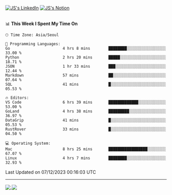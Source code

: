 
[![JS's LinkedIn](https://img.shields.io/badge/LinkedIn-blue?style=for-the-badge&logo=linkedin)](https://www.linkedin.com/in/jaeseung-lee-5a2a32139/) 
[![JS's Notion](https://img.shields.io/badge/Notion-black?style=for-the-badge&logo=notion)](https://bit.ly/ljswiki1) <br><br>
<!-- ![JS's GitHub stats](https://github-readme-stats-lemon-five.vercel.app/api?username=tkxkd0159&hide=contribs,prs,stars,issues&show_icons=true&theme=react&include_all_commits=true)   -->
<!-- ![Top Langs](https://github-readme-stats-lemon-five.vercel.app/api/top-langs/?username=tkxkd0159&layout=compact&hide=jupyter%20notebook,scss,html,css&langs_count=10)  -->


<!--START_SECTION:waka-->
📊 **This Week I Spent My Time On** 

```text
🕑︎ Time Zone: Asia/Seoul

💬 Programming Languages: 
Go                       4 hrs 8 mins        ████████░░░░░░░░░░░░░░░░░   33.00 % 
Python                   2 hrs 20 mins       █████░░░░░░░░░░░░░░░░░░░░   18.71 % 
JSON                     1 hr 33 mins        ███░░░░░░░░░░░░░░░░░░░░░░   12.44 % 
Markdown                 57 mins             ██░░░░░░░░░░░░░░░░░░░░░░░   07.64 % 
SQL                      41 mins             █░░░░░░░░░░░░░░░░░░░░░░░░   05.53 % 

🔥 Editors: 
VS Code                  6 hrs 39 mins       █████████████░░░░░░░░░░░░   53.00 % 
GoLand                   4 hrs 38 mins       █████████░░░░░░░░░░░░░░░░   36.97 % 
DataGrip                 41 mins             █░░░░░░░░░░░░░░░░░░░░░░░░   05.53 % 
RustRover                33 mins             █░░░░░░░░░░░░░░░░░░░░░░░░   04.50 % 

💻 Operating System: 
Mac                      8 hrs 25 mins       █████████████████░░░░░░░░   67.07 % 
Linux                    4 hrs 7 mins        ████████░░░░░░░░░░░░░░░░░   32.93 % 
```


 Last Updated on 07/12/2023 00:16:03 UTC
<!--END_SECTION:waka-->

---
<a href="https://github.com/tkxkd0159/dsalgo">
  <img align="center" src="https://github-readme-stats-lemon-five.vercel.app/api/pin/?username=tkxkd0159&repo=dsalgo&theme=react" />
</a>
<a href="https://github.com/tkxkd0159/books">
  <img align="center" src="https://github-readme-stats-lemon-five.vercel.app/api/pin/?username=tkxkd0159&repo=books&theme=react" />
</a>

<!---
- 🔭 I’m currently working on ...
- 🌱 I’m currently learning blockchain and distributed network
- 👯 I’m looking to collaborate on ...
- 🤔 I’m looking for help with ...
- 💬 Ask me about ...
- 📫 How to reach me: ...
- 😄 Pronouns: ...
- ⚡ Fun fact: ...
-->
